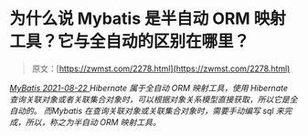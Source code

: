 <!--yml
category: 未分类
date: 0001-01-01 00:00:00
--->

# 为什么说 Mybatis 是半自动 ORM 映射工具？它与全自动的区别在哪里？

> 原文：[https://zwmst.com/2278.html](https://zwmst.com/2278.html)

   [ *MyBatis* ](https://zwmst.com/mybatis)*[ <time datetime="2021-08-22T11:36:45+08:00"> 2021-08-22 </time> ](https://zwmst.com/2278.html)  Hibernate 属于全自动 ORM 映射工具，使用 Hibernate 查询关联对象或者关联集合对象时，可以根据对象关系模型直接获取，所以它是全自动的。
而Mybatis 在查询关联对象或关联集合对象时，需要手动编写 sql 来完成，所以，称之为半自动 ORM 映射工具。*